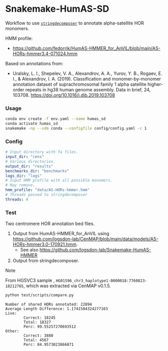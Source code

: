 # Snakemake-HumAS-SD
Workflow to use [`stringdecomposer`](https://github.com/ablab/stringdecomposer) to annotate alpha-satellite HOR monomers.

HMM profile:
* https://github.com/fedorrik/HumAS-HMMER_for_AnVIL/blob/main/AS-HORs-hmmer3.4-071024.hmm

Based on annotations from:
* Uralsky, L. I., Shepelev, V. A., Alexandrov, A. A., Yurov, Y. B., Rogaev, E. I., & Alexandrov, I. A. (2019). Classification and monomer-by-monomer annotation dataset of suprachromosomal family 1 alpha satellite higher-order repeats in hg38 human genome assembly. Data in brief, 24, 103708. https://doi.org/10.1016/j.dib.2019.103708

### Usage
```bash
conda env create -f env.yaml --name humas_sd
conda activate humas_sd
snakemake -np --sdm conda --configfile config/config.yaml -c 1
```

### Config
```yaml
# Input directory with fa files.
input_dir: "cens"
# Various directories.
output_dir: "results"
benchmarks_dir: "benchmarks"
logs_dir: "logs"
# Input HMM profile with all possible monomers.
# May remove.
hmm_profile: "data/AS-HORs-hmmer.hmm"
# Threads passed to stringdecomposer
threads: 4
```

### Test
Two centromere HOR annotation bed files.
1. Output from HumAS-HMMER_for_AnVIL using https://github.com/logsdon-lab/CenMAP/blob/main/data/models/AS-HORs-hmmer3.0-170921.hmm.
    * See also https://github.com/logsdon-lab/Snakemake-HumAS-HMMER
2. Output from stringdecomposer.

> [!NOTE]
> From HGSVC3 sample , `HG01596_chr3_haplotype1-0000018:7760823-18212765`, which was extracted via CenMAP v0.1.5.

```bash
python test/scripts/compare.py
```
```
Number of shared HORs annotated: 22894
Average Length Difference: 1.1741504324277103
Live:
        Correct: 18245
        Total: 18327
        Perc: 99.55257270693512
Other:
        Correct: 3880
        Total: 4567
        Perc: 84.9573023866871
```
